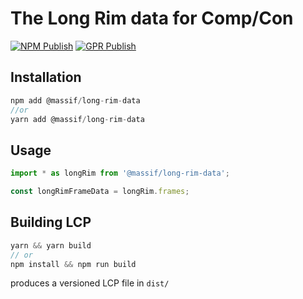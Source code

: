 # The Long Rim data for Comp/Con

[![NPM Publish](https://github.com/OmnesPotens/long-rim-data/actions/workflows/npm-publish.yml/badge.svg)](https://github.com/OmnesPotens/long-rim-data/actions/workflows/npm-publish.yml) [![GPR Publish](https://github.com/OmnesPotens/long-rim-data/actions/workflows/gpr-publish.yaml/badge.svg)](https://github.com/OmnesPotens/long-rim-data/actions/workflows/gpr-publish.yaml)


## Installation

```js
npm add @massif/long-rim-data
//or
yarn add @massif/long-rim-data
```

## Usage

```js
import * as longRim from '@massif/long-rim-data';

const longRimFrameData = longRim.frames;
```

## Building LCP

```js
yarn && yarn build
// or
npm install && npm run build
```

produces a versioned LCP file in `dist/`
